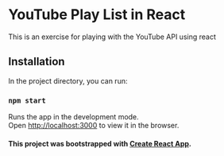 # YouTube Play List in React

This is an exercise for playing with the YouTube API using react

## Installation

In the project directory, you can run:

### `npm start`

Runs the app in the development mode.<br />
Open [http://localhost:3000](http://localhost:3000) to view it in the browser.

#### This project was bootstrapped with [Create React App](https://github.com/facebook/create-react-app).
